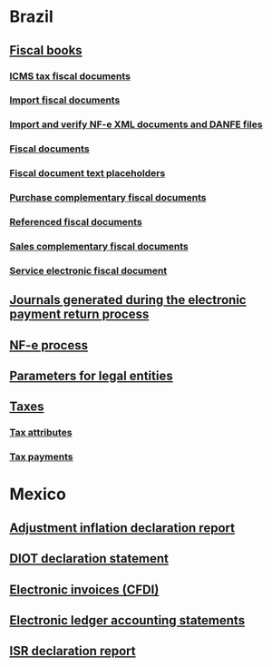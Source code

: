 # Brazil			
## [Fiscal books](bra-fiscal-books.md)	
### [ICMS tax fiscal documents](bra-icms-tax-fiscal-documents.md)			
### [Import fiscal documents](bra-import-fiscal-documents.md)
### [Import and verify NF-e XML documents and DANFE files](bra-import-verify-nf-e-xml-documents-danfe-emails.md)
### [Fiscal documents](bra-fiscal-documents-fiscal-document-framework.md)	
### [Fiscal document text placeholders](bra-fiscal-document-text-placeholders.md)					
### [Purchase complementary fiscal documents](bra-purchase-complementary-fiscal-documents.md)	
### [Referenced fiscal documents](referenced-fiscal-documents.md)			
### [Sales complementary fiscal documents](bra-sales-complementary-fiscal-documents.md)			
### [Service electronic fiscal document](service-electronic-fiscal-document.md)	
## [Journals generated during the electronic payment return process](bra-examples-journals-generated-electronic-payment-return-process.md)
## [NF-e process](bra-nf-e-process.md)
## [Parameters for legal entities](brazilian-legal-entity-parameters.md)
## [Taxes](bra-calculate-taxes.md)
### [Tax attributes](bra-tax-attributes.md)
### [Tax payments](tax-payments.md)			
# Mexico				
## [Adjustment inflation declaration report](adjustment-inflation-declaration-report.md)		
## [DIOT declaration statement](diot-declaration-statement.md)			
## [Electronic invoices (CFDI)](electronic-invoices-mexico.md)			
## [Electronic ledger accounting statements](electronic-ledger-accounting-statements-mexico.md)
## [ISR declaration report](mex-isr-declaration-report-supporting-processes.md)

